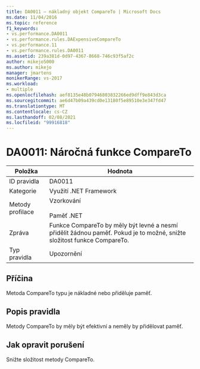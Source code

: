 ```yaml
---
title: DA0011 – nákladný objekt CompareTo | Microsoft Docs
ms.date: 11/04/2016
ms.topic: reference
f1_keywords:
- vs.performance.DA0011
- vs.performance.rules.DAExpensiveCompareTo
- vs.performance.11
- vs.performance.rules.DA0011
ms.assetid: 239a381d-0d97-4367-8668-746c93f5af2c
author: mikejo5000
ms.author: mikejo
manager: jmartens
monikerRange: vs-2017
ms.workload:
- multiple
ms.openlocfilehash: aef8135e48b07946803832266ed9dff9e843d3ca
ms.sourcegitcommit: ae6d47b09a439cd0e13180f5e89510e3e347fd47
ms.translationtype: MT
ms.contentlocale: cs-CZ
ms.lasthandoff: 02/08/2021
ms.locfileid: "99916818"
---
```

# <a name="da0011-expensive-compareto"></a>DA0011: Náročná funkce CompareTo

|Položka|Hodnota|
|-|-|
|ID pravidla|DA0011|
|Kategorie|Využití .NET Framework|
|Metody profilace|Vzorkování<br /><br /> Paměť .NET|
|Zpráva|Funkce CompareTo by měly být levné a nesmí přidělit žádnou paměť. Pokud je to možné, snižte složitost funkce CompareTo.|
|Typ pravidla|Upozornění|

## <a name="cause"></a>Příčina
 Metoda CompareTo typu je nákladné nebo přiděluje paměť.

## <a name="rule-description"></a>Popis pravidla
 Metody CompareTo by měly být efektivní a neměly by přidělovat paměť.

## <a name="how-to-fix-violations"></a>Jak opravit porušení
 Snižte složitost metody CompareTo.
